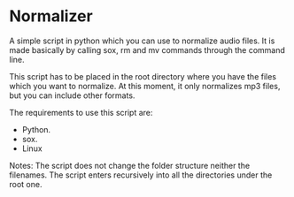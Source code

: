 # Normalizer
A simple script in python which you can use to normalize audio files. It is made basically by calling sox, rm and mv commands through the command line.

This script has to be placed in the root directory where you have the files which you want to normalize. At this moment, it only normalizes mp3 files, but you can include other formats.

The requirements to use this script are:

* Python.
* sox.
* Linux

Notes: The script does not change the folder structure neither the filenames. The script enters recursively into all the directories under the root one.
